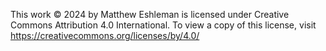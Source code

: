 This work © 2024 by Matthew Eshleman is licensed under Creative Commons Attribution 4.0 International. 
To view a copy of this license, visit https://creativecommons.org/licenses/by/4.0/

